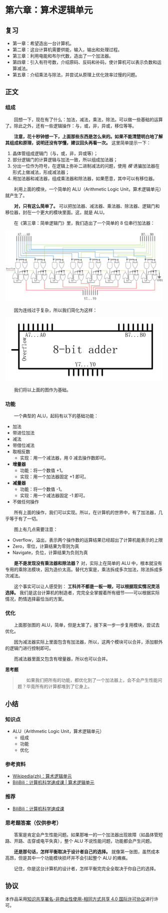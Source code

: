 # 第六章：算术逻辑单元

## 复习

- 第一章：希望造出一台计算机。
- 第二章：这台计算机需要供能，输入，输出和处理过程。
- 第三章：利用电能和布尔代数，造出了一个加法器。
- 第四章：引入有符号数，介绍原码、反码和补码，使计算机可以表示负数和运算减法。
- 第五章：介绍乘法与除法，并尝试从原理上优化效率过慢的问题。

## 正文

### 组成

　　回想一下，现在有了什么：加法，减法，乘法，除法。可以做一些基础的运算了。除此之外，还有一些逻辑操作：与，或，非，异或，移位等等。

　　**注意，花十秒钟想一下，上面那些东西是怎么来的。如果不能清楚明白地了解其组成和原理，说明还没有学懂，建议回头再看一次。** 这里简单提示一下：

1. 晶体管组成逻辑门（与，或，非，异或等）；
2. 部分逻辑门的计算逻辑与加法一致，所以组成加法器；
3. 分出一位作为符号，在逻辑上弥补二进制减法的问题，使用 *模* 诱骗加法器在形式上做减法，形成减法器；
4. 用加法器和减法器，组成乘法器和除法器，如果愿意，其中可以有移位器。

　　利用上面的模块，一个简单的 ALU（Arithmetic Logic Unit，算术逻辑单元）就产生了。

　　**对，只有这么简单了。** 可以把加法器、减法器、乘法器、除法器、逻辑门和移位器，封在一个更大的模块里面。这，就是 ALU。

　　在《第三章：简单逻辑门》里，我们造出了一个简单的 8 位串行加法器：

![](https://raw.githubusercontent.com/TinySnow/GithubImageHosting/main/blog/technology/cs-teaching/chapter-3/rca.png)

　　因为连线过于复杂，所以我们简化为这样：

![](https://raw.githubusercontent.com/TinySnow/GithubImageHosting/main/blog/technology/cs-teaching/chapter-6/8-bit-adder.png)

　　我们将以上面的图作为基础。

### 功能

　　一个典型的 ALU，起码有以下的基础功能：

- 加法
- 带进位加法
- 减法
- 带借位减法
- 取相反数
  - 实现：用一个减法器，用 0 减去操作数即可。
- **增量器** 
  - 功能：将一个数值 +1。
  - 实现：用一个加法器固定 +1 即可。
- **减量器** 
  - 功能：将一个数值 -1。
  - 实现：用一个减法器固定 -1 即可。
- 不做任何操作

　　所有上面的操作，我们可以实现。所以，在计算机的世界中，有了加法器，几乎等于有了一切。



　　图上有几点需要注意：

- Overflow，溢出，表示两个操作数的运算结果已经超出了计算机能表示的上限
- Zero，零位，计算结果为零则为真
- Navigate，负位，计算结果为负则为真

　　**是不是发现没有乘法器和除法器？** 对，实际上在简单的 ALU 中，根本就没有专用的乘除法模块，因为造价太高。替代方案是，乘法拆成多次加法，除法拆成多次减法。

　　这个事实可以让人感受到： **工科并不都是一板一眼，可以根据现实情况灵活选择。** 我们是这台计算机的制造者，完完全全掌握着所有细节——可以根据实际情况，酌情选择最恰当的方案。

### 优化

　　上面那张图的 ALU，简单，但是太笨了。接下来一步一步复用模块，尝试去优化。

　　因为减法器实际上里面包含有加法器，所以，这两个模块可以合并，添加额外的逻辑门进行控制即可。

　　而减法器里面又包含有增量器，所以也可以合并。

**思考题**

> 　　如果我们把所有的功能，都优化到了一个加法器上，会不会产生性能问题？毕竟所有的计算都堆到了它身上。

## 小结

### 知识点

- ALU（Arithmetic Logic Unit，算术逻辑单元）
  - 组成
  - 功能
  - 优化

### 参考资料

- [Wikipedia(zh)：算术逻辑单元](https://zh.wikipedia.org/zh-hans/算術邏輯單元)
- [BiliBili：计算机科学速成课 | 算术逻辑单元](https://www.bilibili.com/video/BV1EW411u7th/?p=5)

### 推荐

- [BiliBili：计算机科学速成课](https://www.bilibili.com/video/BV1EW411u7th)

### 思考题答案（仅供参考）

　　答案是肯定会产生性能问题。如果那唯一的一个加法器出现故障（如晶体管短路、开路、击穿或电平失真），整个 ALU 不说性能问题，功能都会产生问题。

　　**还是那句话，怎样平衡取决于设计者自己的选择。** 就像第一张图，虽然成本高昂，但是其中一个功能模块损坏并不会引起整个 ALU 的瘫痪。

　　记住，你是这台计算机的设计者，怎样平衡完完全全取决于你自己的选择。

## 协议

本作品采用[知识共享署名-非商业性使用-相同方式共享 4.0 国际许可协议](https://creativecommons.org/licenses/by-nc-sa/4.0/deed.zh)进行许可。